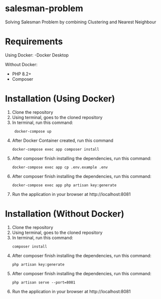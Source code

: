 # salesman-problem
Solving Salesman Problem by combining Clustering and Nearest Neighbour

# Requirements
Using Docker:
-Docker Desktop

Without Docker:
- PHP 8.2+
- Composer
  
# Installation (Using Docker)
1. Clone the repository
2. Using terminal, goes to the cloned repository
3. In terminal, run this command:
   ```
    docker-compose up
   ```
4. After Docker Container created, run this command
   ```
   docker-compose exec app composer install
   ```
5. After composer finish installing the dependencies, run this command:
   ```
   docker-compose exec app cp .env.example .env
   ```
6. After composer finish installing the dependencies, run this command:
   ```
   docker-compose exec app php artisan key:generate
   ```
7. Run the application in your browser at http://localhost:8081

# Installation (Without Docker)
1. Clone the repository
2. Using terminal, goes to the cloned repository
3. In terminal, run this command:
   ```
   composer install
   ```
4. After composer finish installing the dependencies, run this command:
   ```
   php artisan key:generate
   ```
5. After composer finish installing the dependencies, run this command:
   ```
   php artisan serve --port=8081
   ```
6. Run the application in your browser at http://localhost:8081
